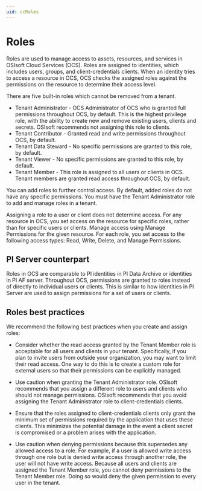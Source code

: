 ```yaml
---
uid: ccRoles
---
```

# Roles

Roles are used to manage access to assets, resources, and services in OSIsoft Cloud Services (OCS). Roles are assigned to identities, which includes users, groups, and client-credentials clients. When an identity tries to access a resource in OCS, OCS checks the assigned roles against the permissions on the resource to determine their access level.

There are five built-in roles which cannot be removed from a tenant.

- Tenant Administrator - OCS Administrator of OCS who is granted full permissions throughout OCS, by default. This is the highest privilege role, with the ability to create new and remove existing users, clients and secrets. OSIsoft recommends not assigning this role to clients.
- Tenant Contributor - Granted read and write permissions throughout OCS, by default.
- Tenant Data Steward - No specific permissions are granted to this role, by default.
- Tenant Viewer - No specific permissions are granted to this role, by default.
- Tenant Member - This role is assigned to all users or clients in OCS. Tenant members are granted read access throughout OCS, by default.

You can add roles to further control access. By default, added roles do not have any specific permissions. You must have the Tenant Administrator role to add and manage roles in a tenant. 

Assigning a role to a user or client does not determine access. For any resource in OCS, you set access on the resource for specific roles, rather than for specific users or clients. Manage access using Manage Permissions for the given resource. For each role, you set access to the following access types: Read, Write, Delete, and Manage Permissions.

## <a name="roles-pi-server"></a>PI Server counterpart

Roles in OCS are comparable to PI identities in PI Data Archive or identities in PI AF server. Throughout OCS, permissions are granted to roles instead of directly to individual users or clients. This is similar to how identities in PI Server are used to assign permissions for a set of users or clients.

## <a name="roles-bp"></a>Roles best practices

We recommend the following best practices when you create and assign roles:

- Consider whether the read access granted by the Tenant Member role is acceptable for all users and clients in your tenant. Specifically, if you plan to invite users from outside your organization, you may want to limit their read access. One way to do this is to create a custom role for external users so that their permissions can be explicitly managed.

- Use caution when granting the Tenant Administrator role. OSIsoft recommends that you assign a different role to users and clients who should not manage permissions. OSIsoft recommends that you avoid assigning the Tenant Administrator role to client-credentials clients.

- Ensure that the roles assigned to client-credentials clients only grant the minimum set of permissions required by the application that uses these clients. This minimizes the potential damage in the event a client secret is compromised or a problem arises with the application.

- Use caution when denying permissions because this supersedes any allowed access to a role. For example, if a user is allowed write access through one role but is denied write access through another role, the user will not have write access. Because all users and clients are assigned the Tenant Member role, you cannot deny permissions to the Tenant Member role. Doing so would deny the given permission to every user in the tenant.

